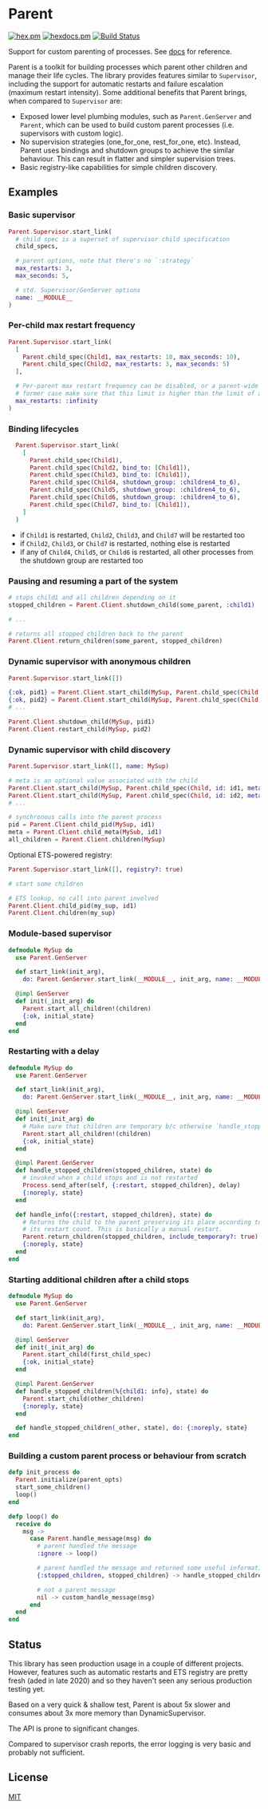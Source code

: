 # Parent

[![hex.pm](https://img.shields.io/hexpm/v/parent.svg?style=flat-square)](https://hex.pm/packages/parent)
[![hexdocs.pm](https://img.shields.io/badge/docs-latest-green.svg?style=flat-square)](https://hexdocs.pm/parent/)
[![Build Status](https://travis-ci.org/sasa1977/parent.svg?branch=master)](https://travis-ci.org/sasa1977/parent)

Support for custom parenting of processes. See [docs](https://hexdocs.pm/parent/) for reference.

Parent is a toolkit for building processes which parent other children and manage their life cycles. The library provides features similar to `Supervisor`, including the support for automatic restarts and failure escalation (maximum restart intensity). Some additional benefits that Parent brings, when compared to `Supervisor` are:

- Exposed lower level plumbing modules, such as `Parent.GenServer` and `Parent`, which can be used to build custom parent processes (i.e. supervisors with custom logic).
- No supervision strategies (one_for_one, rest_for_one, etc). Instead, Parent uses bindings and shutdown groups to achieve the similar behaviour. This can result in flatter and simpler supervision trees.
- Basic registry-like capabilities for simple children discovery.

## Examples

### Basic supervisor

```elixir
Parent.Supervisor.start_link(
  # child spec is a superset of supervisor child specification
  child_specs,

  # parent options, note that there's no `:strategy`
  max_restarts: 3,
  max_seconds: 5,

  # std. Supervisor/GenServer options
  name: __MODULE__
)
```

### Per-child max restart frequency

```elixir
Parent.Supervisor.start_link(
  [
    Parent.child_spec(Child1, max_restarts: 10, max_seconds: 10),
    Parent.child_spec(Child2, max_restarts: 3, max_seconds: 5)
  ],

  # Per-parent max restart frequency can be disabled, or a parent-wide limit can be used. In the
  # former case make sure that this limit is higher than the limit of any child.
  max_restarts: :infinity
)
```

### Binding lifecycles

```elixir
  Parent.Supervisor.start_link(
    [
      Parent.child_spec(Child1),
      Parent.child_spec(Child2, bind_to: [Child1]),
      Parent.child_spec(Child3, bind_to: [Child1]),
      Parent.child_spec(Child4, shutdown_group: :children4_to_6),
      Parent.child_spec(Child5, shutdown_group: :children4_to_6),
      Parent.child_spec(Child6, shutdown_group: :children4_to_6),
      Parent.child_spec(Child7, bind_to: [Child1]),
    ]
  )
```

- if `Child1` is restarted, `Child2`, `Child3`, and `Child7` will be restarted too
- if `Child2`, `Child3`, or `Child7` is restarted, nothing else is restarted
- if any of `Child4`, `Child5`, or `Child6` is restarted, all other processes from the shutdown group are restarted too

### Pausing and resuming a part of the system

```elixir
# stops child1 and all children depending on it
stopped_children = Parent.Client.shutdown_child(some_parent, :child1)

# ...

# returns all stopped children back to the parent
Parent.Client.return_children(some_parent, stopped_children)
```

### Dynamic supervisor with anonymous children

```elixir
Parent.Supervisor.start_link([])

{:ok, pid1} = Parent.Client.start_child(MySup, Parent.child_spec(Child, id: nil))
{:ok, pid2} = Parent.Client.start_child(MySup, Parent.child_spec(Child, id: nil))
# ...

Parent.Client.shutdown_child(MySup, pid1)
Parent.Client.restart_child(MySup, pid2)
```

### Dynamic supervisor with child discovery

```elixir
Parent.Supervisor.start_link([], name: MySup)

# meta is an optional value associated with the child
Parent.Client.start_child(MySup, Parent.child_spec(Child, id: id1, meta: some_meta))
Parent.Client.start_child(MySup, Parent.child_spec(Child, id: id2, meta: another_meta))
# ...

# synchronous calls into the parent process
pid = Parent.Client.child_pid(MySup, id1)
meta = Parent.Client.child_meta(MySub, id1)
all_children = Parent.Client.children(MySup)
```

Optional ETS-powered registry:

```elixir
Parent.Supervisor.start_link([], registry?: true)

# start some children

# ETS lookup, no call into parent involved
Parent.Client.child_pid(my_sup, id1)
Parent.Client.children(my_sup)
```

### Module-based supervisor

```elixir
defmodule MySup do
  use Parent.GenServer

  def start_link(init_arg),
    do: Parent.GenServer.start_link(__MODULE__, init_arg, name: __MODULE__)

  @impl GenServer
  def init(_init_arg) do
    Parent.start_all_children!(children)
    {:ok, initial_state}
  end
end
```

### Restarting with a delay

```elixir
defmodule MySup do
  use Parent.GenServer

  def start_link(init_arg),
    do: Parent.GenServer.start_link(__MODULE__, init_arg, name: __MODULE__)

  @impl GenServer
  def init(_init_arg) do
    # Make sure that children are temporary b/c otherwise `handle_stopped_children/2` won't be invoked.
    Parent.start_all_children!(children)
    {:ok, initial_state}
  end

  @impl Parent.GenServer
  def handle_stopped_children(stopped_children, state) do
    # invoked when a child stops and is not restarted
    Process.send_after(self, {:restart, stopped_children}, delay)
    {:noreply, state}
  end

  def handle_info({:restart, stopped_children}, state) do
    # Returns the child to the parent preserving its place according to startup order and bumping
    # its restart count. This is basically a manual restart.
    Parent.return_children(stopped_children, include_temporary?: true)
    {:noreply, state}
  end
end
```

### Starting additional children after a child stops

```elixir
defmodule MySup do
  use Parent.GenServer

  def start_link(init_arg),
    do: Parent.GenServer.start_link(__MODULE__, init_arg, name: __MODULE__)

  @impl GenServer
  def init(_init_arg) do
    Parent.start_child(first_child_spec)
    {:ok, initial_state}
  end

  @impl Parent.GenServer
  def handle_stopped_children(%{child1: info}, state) do
    Parent.start_child(other_children)
    {:noreply, state}
  end

  def handle_stopped_children(_other, state), do: {:noreply, state}
end
```

### Building a custom parent process or behaviour from scratch

```elixir
defp init_process do
  Parent.initialize(parent_opts)
  start_some_children()
  loop()
end

defp loop() do
  receive do
    msg ->
      case Parent.handle_message(msg) do
        # parent handled the message
        :ignore -> loop()

        # parent handled the message and returned some useful information
        {:stopped_children, stopped_children} -> handle_stopped_children(stopped_children)

        # not a parent message
        nil -> custom_handle_message(msg)
      end
  end
end
```

## Status

This library has seen production usage in a couple of different projects. However, features such as automatic restarts and ETS registry are pretty fresh (aded in late 2020) and so they haven't seen any serious production testing yet.

Based on a very quick & shallow test, Parent is about 5x slower and consumes about 3x more memory than DynamicSupervisor.

The API is prone to significant changes.

Compared to supervisor crash reports, the error logging is very basic and probably not sufficient.

## License

[MIT](./LICENSE)
